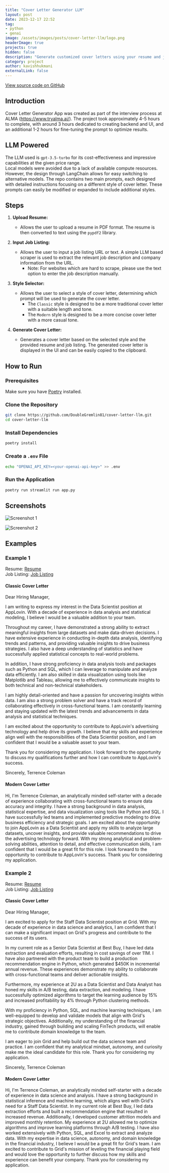 ```yaml
---
title: "Cover Letter Generator LLM"
layout: post
date: 2023-12-17 22:52
tag:
- python
- genai
image: /assets/images/posts/cover-letter-llm/logo.png
headerImage: true
projects: true
hidden: false
description: "Generate customized cover letters using your resume and job listings"
category: project
author: kavishhukmani
externalLink: false
---
```

[View source code on GitHub](https://github.com/DoubleGremlin181/cover-letter-llm)

## Introduction

Cover Letter Generator App was created as part of the interview process at ALMA (https://www.tryalma.ai/). The project took approximately 4-5 hours to complete, with around 3 hours dedicated to creating backend and UI, and an additional 1-2 hours for fine-tuning the prompt to optimize results.

## LLM Powered
The LLM used is `gpt-3.5-turbo` for its cost-effectiveness and impressive capabilities at the given price range.  
Local models were avoided due to a lack of available compute resources. However, the design through LangChain allows for easy switching to alternative models.
The repo contains two main prompts, each designed with detailed instructions focusing on a different style of cover letter. These prompts can easily be modified or expanded to include additional styles.

## Steps

1. **Upload Resume:**
   - Allows the user to upload a resume in PDF format. The resume is then converted to text using the `pypdf2` library.

2. **Input Job Listing:**
   - Allows the user to input a job listing URL or text. A simple LLM based scraper is used to extract the relevant job description and company information from the URL.
     - Note: For websites which are hard to scrape, please use the text option to enter the job description manually.

3. **Style Selector:**
   - Allows the user to select a style of cover letter, determining which prompt will be used to generate the cover letter.
     - The `Classic` style is designed to be a more traditional cover letter with a suitable length and tone.
     - The `Modern` style is designed to be a more concise cover letter with a more casual tone.

4. **Generate Cover Letter:**
   - Generates a cover letter based on the selected style and the provided resume and job listing. The generated cover letter is displayed in the UI and can be easily copied to the clipboard.

## How to Run

### Prerequisites

Make sure you have [Poetry](https://python-poetry.org/) installed.

### Clone the Repository

```bash
git clone https://github.com/DoubleGremlin81/cover-letter-llm.git
cd cover-letter-llm
```

### Install Dependencies

```bash
poetry install
```

### Create a `.env` File

```bash
echo "OPENAI_API_KEY=<your-openai-api-key>" >> .env
```


### Run the Application

```bash
poetry run streamlit run app.py
```

## Screenshots

![Screenshot 1](/assets/images/posts/cover-letter-llm/screenshot1.png)

![Screenshot 2](/assets/images/posts/cover-letter-llm/screenshot2.png)

## Examples
### Example 1
Resume: [Resume](https://github.com/DoubleGremlin181/cover-letter-llm/tree/master/assets/senior-data-scientist-resume-example.pdf)  
Job Listing: [Job Listing](https://boards.greenhouse.io/applovin/jobs/4306104006)

#### Classic Cover Letter
Dear Hiring Manager,

I am writing to express my interest in the Data Scientist position at AppLovin. With a decade of experience in data analysis and statistical modeling, I believe I would be a valuable addition to your team.

Throughout my career, I have demonstrated a strong ability to extract meaningful insights from large datasets and make data-driven decisions. I have extensive experience in conducting in-depth data analysis, identifying trends and patterns, and providing valuable insights to drive business strategies. I also have a deep understanding of statistics and have successfully applied statistical concepts to real-world problems.

In addition, I have strong proficiency in data analysis tools and packages such as Python and SQL, which I can leverage to manipulate and analyze data efficiently. I am also skilled in data visualization using tools like Matplotlib and Tableau, allowing me to effectively communicate insights to both technical and non-technical stakeholders.

I am highly detail-oriented and have a passion for uncovering insights within data. I am also a strong problem solver and have a track record of collaborating effectively in cross-functional teams. I am constantly learning and staying updated with the latest trends and advancements in data analysis and statistical techniques.

I am excited about the opportunity to contribute to AppLovin's advertising technology and help drive its growth. I believe that my skills and experience align well with the responsibilities of the Data Scientist position, and I am confident that I would be a valuable asset to your team.

Thank you for considering my application. I look forward to the opportunity to discuss my qualifications further and how I can contribute to AppLovin's success.

Sincerely, Terrence Coleman

#### Modern Cover Letter
Hi, I'm Terrence Coleman, an analytically minded self-starter with a decade of experience collaborating with cross-functional teams to ensure data accuracy and integrity. I have a strong background in data analysis, statistical expertise, and data visualization using tools like Python and SQL. I have successfully led teams and implemented predictive modeling to drive business efficiency and strategic goals. I am excited about the opportunity to join AppLovin as a Data Scientist and apply my skills to analyze large datasets, uncover insights, and provide valuable recommendations to drive the advertising technology forward. With my strong analytical and problem-solving abilities, attention to detail, and effective communication skills, I am confident that I would be a great fit for this role. I look forward to the opportunity to contribute to AppLovin's success. Thank you for considering my application.


### Example 2
Resume: [Resume](https://github.com/DoubleGremlin181/cover-letter-llm/tree/master/assets/senior-data-scientist-resume-example.pdf)  
Job Listing: [Job Listing](https://jobs.lever.co/Grid/6d7c0bcb-61ff-415f-9aa0-c6750b66754f)

#### Classic Cover Letter
Dear Hiring Manager,

I am excited to apply for the Staff Data Scientist position at Grid. With my decade of experience in data science and analytics, I am confident that I can make a significant impact on Grid's progress and contribute to the success of its users.

In my current role as a Senior Data Scientist at Best Buy, I have led data extraction and evaluation efforts, resulting in cost savings of over 11M. I have also partnered with the product team to build a production recommendation engine in Python, which generated $450K in incremental annual revenue. These experiences demonstrate my ability to collaborate with cross-functional teams and deliver actionable insights.

Furthermore, my experience at 2U as a Data Scientist and Data Analyst has honed my skills in A/B testing, data extraction, and modeling. I have successfully optimized algorithms to target the learning audience by 15% and increased profitability by 4% through Python clustering methods.

With my proficiency in Python, SQL, and machine learning techniques, I am well-equipped to develop and validate models that align with Grid's strategic objectives. Additionally, my understanding of the financial industry, gained through building and scaling FinTech products, will enable me to contribute domain knowledge to the team.

I am eager to join Grid and help build out the data science team and practice. I am confident that my analytical mindset, autonomy, and curiosity make me the ideal candidate for this role. Thank you for considering my application.

Sincerely, Terrence Coleman

#### Modern Cover Letter
Hi, I'm Terrence Coleman, an analytically minded self-starter with a decade of experience in data science and analysis. I have a strong background in statistical inference and machine learning, which aligns well with Grid's need for a Staff Data Scientist. In my current role at Best Buy, I led data extraction efforts and built a recommendation engine that resulted in increased revenue. Additionally, I developed customer attrition models and improved monthly retention. My experience at 2U allowed me to optimize algorithms and improve learning platforms through A/B testing. I have also worked extensively with Python, SQL, and Excel to extract and analyze data. With my expertise in data science, autonomy, and domain knowledge in the financial industry, I believe I would be a great fit for Grid's team. I am excited to contribute to Grid's mission of leveling the financial playing field and would love the opportunity to further discuss how my skills and experience can benefit your company. Thank you for considering my application.